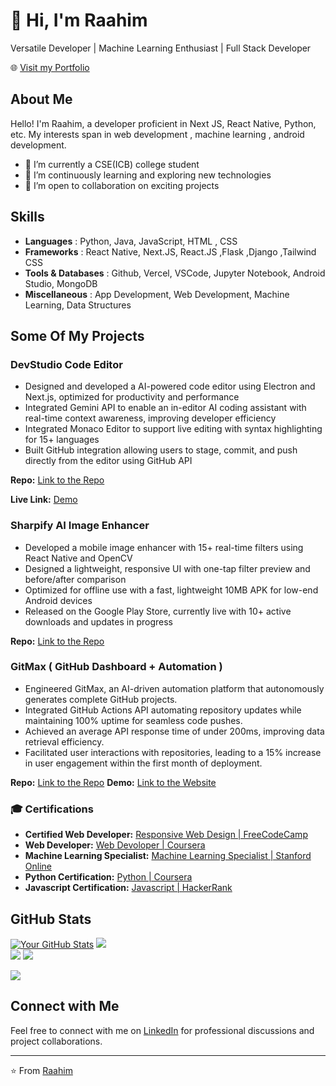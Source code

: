 # 👋 Hi, I'm Raahim

Versatile Developer | Machine Learning Enthusiast | Full Stack Developer

🌐 [Visit my Portfolio](https://raahim-portfolio.vercel.app/)

## About Me

Hello! I'm Raahim, a developer proficient in Next JS, React Native, Python, etc. My interests span in web development , machine learning , android development.

- 🔭 I’m currently a CSE(ICB) college student 
- 🌱 I’m continuously learning and exploring new technologies
- 👯 I’m open to collaboration on exciting projects

## Skills


- **Languages** : Python, Java, JavaScript, HTML , CSS
- **Frameworks** : React Native, Next.JS, React.JS ,Flask ,Django ,Tailwind CSS
- **Tools & Databases** : Github, Vercel, VSCode, Jupyter Notebook, Android Studio, MongoDB
- **Miscellaneous** : App Development, Web Development, Machine Learning, Data Structures



## Some Of My Projects

### DevStudio Code Editor 

- Designed and developed a AI-powered code editor using Electron and Next.js, optimized for productivity and performance
- Integrated Gemini API to enable an in-editor AI coding assistant with real-time context awareness, improving developer efficiency
- Integrated Monaco Editor to support live editing with syntax highlighting for 15+ languages
- Built GitHub integration allowing users to stage, commit, and push directly from the editor using GitHub API


**Repo:** [Link to the Repo](https://github.com/Raahim2/DevStudio)

**Live Link:** [Demo](https://devstudio-ai.vercel.app/)


### Sharpify AI Image Enhancer

- Developed a mobile image enhancer with 15+ real-time filters using React Native and OpenCV
- Designed a lightweight, responsive UI with one-tap filter preview and before/after comparison
- Optimized for offline use with a fast, lightweight 10MB APK for low-end Android devices
- Released on the Google Play Store, currently live with 10+ active downloads and updates in progress

**Repo:** [Link to the Repo](https://github.com/Raahim2/Sharpify)

### GitMax ( GitHub Dashboard + Automation )

- Engineered GitMax, an AI-driven automation platform that autonomously generates complete GitHub projects.
- Integrated GitHub Actions API automating repository updates while maintaining 100% uptime for seamless code pushes.
- Achieved an average API response time of under 200ms, improving data retrieval efficiency.
- Facilitated user interactions with repositories, leading to a 15% increase in user engagement within the first month of deployment.

**Repo:** [Link to the Repo](https://github.com/Raahim2/GitMax)
**Demo:** [Link to the Website](https://gitmax.vercel.app)
  


### 🎓 Certifications

- **Certified Web Developer:** [Responsive Web Design  | FreeCodeCamp ](https://www.freecodecamp.org/certification/fcccf6c7a77-76df-4cc4-a231-3eefe5b90cf8/responsive-web-design)
- **Web Developer:** [Web Devoloper | Coursera ](https://www.coursera.org/account/accomplishments/verify/Q9H7J2S8D3GR)
- **Machine Learning Specialist:** [Machine Learning Specialist | Stanford Online ](https://coursera.org/share/bda974f17b41c59198363d4bd10b4665)
- **Python Certification:** [Python | Coursera ](https://coursera.org/share/9415545eed03d47d25b037781d375e4a)
- **Javascript Certification:** [Javascript | HackerRank ](https://www.hackerrank.com/certificates/86a83c2330d5)



## GitHub Stats

[![Your GitHub Stats](https://github-readme-stats.vercel.app/api?username=Raahim2&icons=true&hide=contribs&theme=dark)](https://github.com/anuraghazra/github-readme-stats)
![](https://github-readme-streak-stats.herokuapp.com/?user=Raahim2&theme=dark&hide_border=false)<br/>
![](https://github-readme-stats.vercel.app/api/top-langs/?username=Raahim2&theme=dark&hide_border=false&include_all_commits=true&count_private=false&layout=compact)
![](https://github-profile-trophy.vercel.app/?username=Raahim2&theme=radical&no-frame=false&no-bg=false&margin-w=4)

[![](https://visitcount.itsvg.in/api?id=Raahim2&icon=2&color=0)](https://visitcount.itsvg.in)
## Connect with Me

Feel free to connect with me on [LinkedIn](https://www.linkedin.com/in/raahim-shaikh-5a186024a) for professional discussions and project collaborations.

---

⭐️ From [Raahim](https://www.linkedin.com/in/raahim-shaikh-5a186024a)

